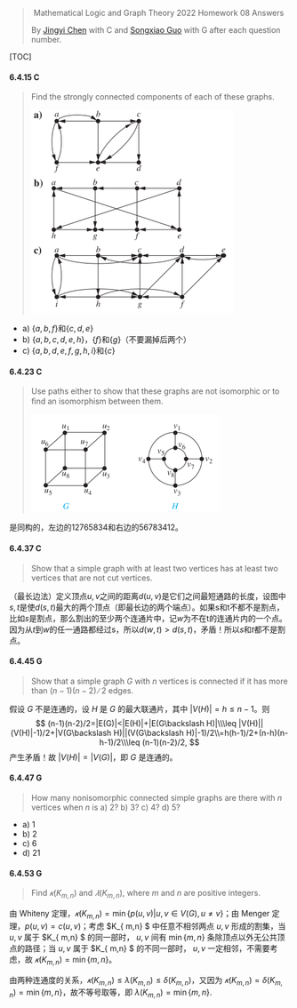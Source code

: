 >​	Mathematical Logic and Graph Theory 2022 Homework 08 Answers
>
>By [Jingyi Chen](chenjingyi071@mail.ustc.edu.cn) with C and [Songxiao Guo](logname@mail.ustc.edu.cn) with G after each question number.

[TOC]

#### 6.4.15 C

>Find the strongly connected components of each of these graphs.
>
><img src="../asserts/6_4_15.png" style="zoom: 50%;" />

- a) $\{a,b,f\}$和$\{c,d,e\}$
- b) $\{a,b,c,d,e,h\}$，$\{f\}$和$\{g\}$（不要漏掉后两个）
- c) $\{a,b,d,e,f,g,h,i\}$和$\{c\}$

#### 6.4.23 C

>Use paths either to show that these graphs are not isomorphic or to ﬁnd an isomorphism between them.
>
><img src="../asserts/6_4_23.png" style="zoom:50%;" />

是同构的，左边的12765834和右边的56783412。

#### 6.4.37 C

>Show that a simple graph with at least two vertices has at least two vertices that are not cut vertices.

（最长边法）定义顶点$u,v$之间的距离$d(u,v)$是它们之间最短通路的长度，设图中$s,t$是使$d(s,t)$最大的两个顶点（即最长边的两个端点）。如果s和t不都不是割点，比如$s$是割点，那么割出的至少两个连通片中，记$w$为不在t的连通片内的一个点。因为从$t$到$w$的任一通路都经过s，所以$d(w,t)>d(s,t)$，矛盾！所以$s$和$t$都不是割点。

#### 6.4.45 G

>Show that a simple graph $G$ with $n$ vertices is connected if it has more than $(n − 1)(n − 2)∕2$ edges.

假设 $G$ 不是连通的，设 $H$ 是 $G$ 的最大联通片，其中 $|V(H)|=h\leq n-1$。则 
$$
(n-1)(n-2)/2=|E(G)|<|E(H)|+|E(G\backslash H)|\\\leq |V(H)||(V(H)|-1)/2+|V(G\backslash H)||(V(G\backslash H)|-1)/2\\=h(h-1)/2+(n-h)(n-h-1)/2\\\leq (n-1)(n-2)/2,
$$
产生矛盾！故 $|V(H)|=|V(G)|$，即 $G$ 是连通的。

#### 6.4.47 G

>How many nonisomorphic connected simple graphs are there with $n$ vertices when $n$ is
>a) 2?
>b) 3?
>c) 4?
>d) 5?

- a) 1
- b) 2
- c) 6
- d) 21

#### 6.4.53 G

>Find $𝜅(K_{ m,n} )$ and $𝜆(K_{ m,n} )$, where $m$ and $n$ are positive integers.

由 Whiteny 定理，$𝜅(K_{ m,n} )=\min\{p(u,v)|u,v\in V(G),u\neq v\}$；由 Menger 定理，$p(u,v)=c(u,v)$；考虑 $K_{ m,n} $ 中任意不相邻两点 $u,v$ 形成的割集，当 $u,v$ 属于 $K_{ m,n} $ 的同一部时， $u,v$ 间有 $\min\{m,n\}$ 条除顶点以外无公共顶点的路径；当 $u,v$ 属于 $K_{ m,n} $ 的不同一部时， $u,v$ 一定相邻，不需要考虑，故 $𝜅(K_{ m,n} )=\min\{m,n\}$。

由两种连通度的关系，$𝜅(K_{ m,n} )\leq \lambda(K_{ m,n} )\leq\delta(K_{ m,n} )$，又因为 $𝜅(K_{ m,n} )=\delta(K_{ m,n} )=\min\{m,n\}$，故不等号取等，即 $\lambda (K_{ m,n} )=\min\{m,n\}.$
